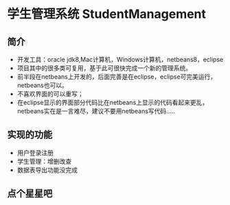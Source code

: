 # 学生管理系统 StudentManagement

## 简介
* 开发工具：oracle jdk8,Mac计算机，Windows计算机，netbeans8，eclipse
* 项目其中的很多类可复用，基于此可很快完成一个新的管理系统。
* 前半段在netbeans上开发的，后面完善是在eclipse，eclipse可完美运行，netbeans也可以。
* 不喜欢界面的可以重写；
* 在eclipse显示的界面部分代码比在netbeans上显示的代码看起来更乱，netbeans实在是一言难尽，建议不要用netbeans写代码.....

## 实现的功能
* 用户登录注册
* 学生管理：增删改查
* 数据表导出功能没完成

## 点个星星吧

